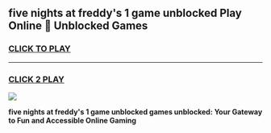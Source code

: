 
## five nights at freddy's 1 game unblocked Play Online 👋 Unblocked Games
<h3>
<a href="https://premium.freeplayer.one?title=five_nights_at_freddy's_1_game_unblocked&ref=19F">CLICK TO PLAY</a></h3>
<hr>

<h3>
<a href="https://premium.freeplayer.one?title=five_nights_at_freddy's_1_game_unblocked&ref=19F">CLICK 2 PLAY</a>
  
</h3>

<a href="https://premium.freeplayer.one?title=five_nights_at_freddy's_1_game_unblocked&ref=19F"><img src="https://clearcache.store/games.png"></a>


**five nights at freddy's 1 game unblocked games unblocked: Your Gateway to Fun and Accessible Online Gaming**

